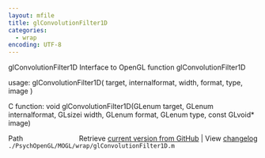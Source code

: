 ```yaml
---
layout: mfile
title: glConvolutionFilter1D
categories:
  - wrap
encoding: UTF-8
---
```


glConvolutionFilter1D  Interface to OpenGL function glConvolutionFilter1D  

usage:  glConvolutionFilter1D( target, internalformat, width, format, type, image )  

C function:  void glConvolutionFilter1D(GLenum target, GLenum internalformat, GLsizei width, GLenum format, GLenum type, const GLvoid\* image)  


<div class="code_header" style="text-align:right;">
  <span style="float:left;">Path&nbsp;&nbsp;</span> <span class="counter">Retrieve <a href=
  "https://raw.github.com/Psychtoolbox-3/Psychtoolbox-3/beta/./PsychOpenGL/MOGL/wrap/glConvolutionFilter1D.m">current version from GitHub</a> | View <a href=
  "https://github.com/Psychtoolbox-3/Psychtoolbox-3/commits/beta/./PsychOpenGL/MOGL/wrap/glConvolutionFilter1D.m">changelog</a></span>
</div>
<div class="code">
  <code>./PsychOpenGL/MOGL/wrap/glConvolutionFilter1D.m</code>
</div>
